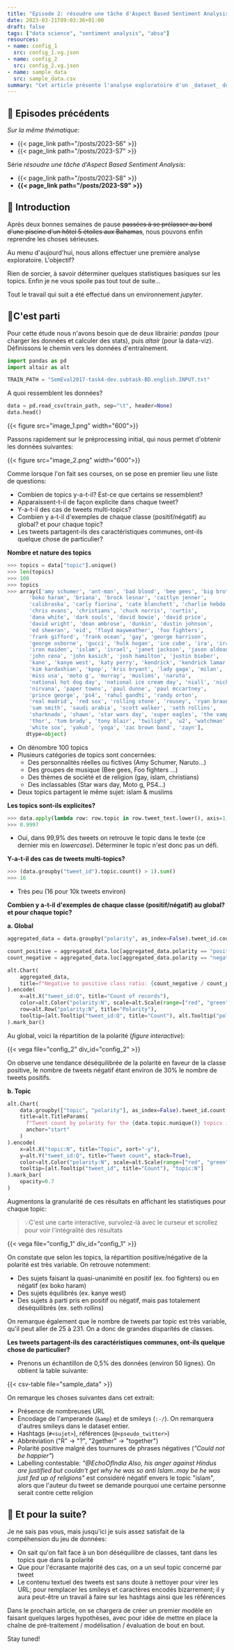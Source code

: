 ```yaml
---
title: "Episode 2: résoudre une tâche d'Aspect Based Sentiment Analysis - Analyse exploratoire"
date: 2023-03-21T09:03:36+01:00
draft: false
tags: ["data science", "sentiment analysis", "absa"]
resources:
- name: config_1
  src: config_1.vg.json
- name: config_2
  src: config_2.vg.json
- name: sample_data 
  src: sample_data.csv
summary: "Cet article présente l'analyse exploratoire d'un _dataset_ de tweets pour le challenge SemEval2017"
---
```


## 📂 Episodes précédents

_Sur la même thématique_:
- {{< page_link path="/posts/2023-S6" >}}
- {{< page_link path="/posts/2023-S7" >}}

Série _résoudre une tâche d'Aspect Based Sentiment Analysis_:
- {{< page_link path="/posts/2023-S8" >}}
- **{{< page_link path="/posts/2023-S9" >}}**


## 🌴 Introduction

Après deux bonnes semaines de pause ~~passées à se prélasser au bord d'une piscine d'un hôtel 5 étoiles aux Bahamas~~, 
nous pouvons enfin reprendre les choses sérieuses. 


Au menu d'aujourd'hui, nous allons effectuer une première analyse exploratoire. L'objectif?

Rien de sorcier, à savoir déterminer quelques statistiques basiques sur les topics. Enfin je ne vous spoile pas tout 
tout de suite...


Tout le travail qui suit a été effectué dans un environnement _jupyter_.


## 🚀C'est parti

Pour cette étude nous n'avons besoin que de deux librairie: _pandas_ (pour charger les données et calculer des stats), puis _altair_ 
(pour la data-viz). Définissons le chemin vers les données d'entraînement.

```python
import pandas as pd
import altair as alt

TRAIN_PATH = "SemEval2017-task4-dev.subtask-BD.english.INPUT.txt"
```

A quoi ressemblent les données?

```python
data = pd.read_csv(train_path, sep="\t", header=None)
data.head()
```

{{< figure src="image_1.png"  width="600">}}

Passons rapidement sur le préprocessing initial, qui nous permet d'obtenir les données suivantes:

{{< figure src="image_2.png"  width="600">}}

Comme lorsque l'on fait ses courses, on se pose en premier lieu une liste de questions:
- Combien de topics y-a-t-il? Est-ce que certains se ressemblent?
- Apparaissent-t-il de façon explicite dans chaque tweet? 
- Y-a-t-il des cas de tweets multi-topics?
- Combien y a-t-il d'exemples de chaque classe (positif/négatif) au global? et pour chaque topic?
- Les tweets partagent-ils des caractéristiques communes, ont-ils quelque chose de particulier?


**Nombre et nature des topics**

````python
>>> topics = data["topic"].unique()
>>> len(topics)
>>> 100
>>> topics
>>> array(['amy schumer', 'ant-man', 'bad blood', 'bee gees', 'big brother',
       'boko haram', 'briana', 'brock lesnar', 'caitlyn jenner',
       'calibraska', 'carly fiorina', 'cate blanchett', 'charlie hebdo',
       'chris evans', 'christians', 'chuck norris', 'curtis',
       'dana white', 'dark souls', 'david bowie', 'david price',
       'david wright', 'dean ambrose', 'dunkin', 'dustin johnson',
       'ed sheeran', 'eid', 'floyd mayweather', 'foo fighters',
       'frank gifford', 'frank ocean', 'gay', 'george harrison',
       'george osborne', 'gucci', 'hulk hogan', 'ice cube', 'ira', 'iran',
       'iron maiden', 'islam', 'israel', 'janet jackson', 'jason aldean',
       'john cena', 'john kasich', 'josh hamilton', 'justin bieber',
       'kane', 'kanye west', 'katy perry', 'kendrick', 'kendrick lamar',
       'kim kardashian', 'kpop', 'kris bryant', 'lady gaga', 'milan',
       'miss usa', 'moto g', 'murray', 'muslims', 'naruto',
       'national hot dog day', 'national ice cream day', 'niall', 'nicki',
       'nirvana', 'paper towns', 'paul dunne', 'paul mccartney',
       'prince george', 'ps4', 'rahul gandhi', 'randy orton',
       'real madrid', 'red sox', 'rolling stone', 'rousey', 'ryan braun',
       'sam smith', 'saudi arabia', 'scott walker', 'seth rollins',
       'sharknado', 'shawn', 'star wars day', 'super eagles', 'the vamps',
       'thor', 'tom brady', 'tony blair', 'twilight', 'u2', 'watchman',
       'white sox', 'yakub', 'yoga', 'zac brown band', 'zayn'],
      dtype=object)
````


- On dénombre 100 topics
- Plusieurs catégories de topics sont concernées: 
  - Des personnalités réelles ou fictives (Amy Schumer, Naruto...)
  - Des groupes de musique (Bee gees, Foo fighters ...)
  - Des thèmes de société et de religion (gay, islam, christians)
  - Des inclassables (Star wars day, Moto g, PS4...)
- Deux topics partagent le même sujet: islam & muslims

**Les topics sont-ils explicites?**

````python
>>> data.apply(lambda row: row.topic in row.tweet_text.lower(), axis=1).sum() / len(data)
>>> 0.9997
````

- Oui, dans 99,9% des tweets on retrouve le topic dans le texte (ce dernier mis en _lowercase_). Déterminer le topic 
n'est donc pas un défi.

**Y-a-t-il des cas de tweets multi-topics?**

````python
>>> (data.groupby("tweet_id").topic.count() > 1).sum()
>>> 16
````

- Très peu (16 pour 10k tweets environ)

**Combien y a-t-il d'exemples de chaque classe (positif/négatif) au global? et pour chaque topic?**

**a. Global**
```python
aggregated_data = data.groupby("polarity", as_index=False).tweet_id.count()

count_positive = aggregated_data.loc[aggregated_data.polarity == "positive", "tweet_id"].values[0]
count_negative = aggregated_data.loc[aggregated_data.polarity == "negative", "tweet_id"].values[0]

alt.Chart(
    aggregated_data, 
    title=f"Negative to positive class ratio: {count_negative / count_positive:.2f}"
).encode(
    x=alt.X("tweet_id:Q", title="Count of records"),
    color=alt.Color("polarity:N", scale=alt.Scale(range=["red", "green"]), title="Polarity", legend=None), 
    row=alt.Row("polarity:N", title="Polarity"), 
    tooltip=[alt.Tooltip("tweet_id:Q", title="Count"), alt.Tooltip("polarity:N", title="Polarity")]
).mark_bar()
```
Au global, voici la répartition de la polarité (_figure interactive_):

{{< vega file="config_2" div_id="config_2" >}}

On observe une tendance déséquilibrée de la polarité en faveur de la classe positive, le nombre de tweets négatif étant 
environ de 30% le nombre de tweets positifs. 

**b. Topic**

````python
alt.Chart(
    data.groupby(["topic", "polarity"], as_index=False).tweet_id.count(), 
    title=alt.TitleParams(
      f"Tweet count by polarity for the {data.topic.nunique()} topics in the dataset", 
      anchor="start"
    )
).encode(
    x=alt.X("topic:N", title="Topic", sort="-y"), 
    y=alt.Y("tweet_id:Q", title="Tweet count", stack=True), 
    color=alt.Color("polarity:N", scale=alt.Scale(range=["red", "green"]), title="Polarity"), 
    tooltip=[alt.Tooltip("tweet_id", title="Count"), "topic:N"]
).mark_bar(
    opacity=0.7
)
````


Augmentons la granularité de ces résultats en affichant les statistiques pour chaque topic:
> 💡C'est une carte interactive, survolez-là avec le curseur et scrollez pour voir l'intégralité des résultats 

{{< vega file="config_1" div_id="config_1" >}}

On constate que selon les topics, la répartition positive/négative de la polarité est très variable. On retrouve 
notemment:
- Des sujets faisant la quasi-unanimité en positif (ex. foo fighters) ou en négatif (ex boko haram)
- Des sujets équilibrés (ex. kanye west)
- Des sujets à parti pris en positif ou négatif, mais pas totalement déséquilibrés (ex. seth rollins)

On remarque également que le nombre de tweets par topic est très variable, qu'il peut aller de 25 à 231. On a donc de 
grandes disparités de classes.

**Les tweets partagent-ils des caractéristiques communes, ont-ils quelque chose de particulier?**
- Prenons un échantillon de 0,5% des données (environ 50 lignes). On obtient la table suivante:

{{< csv-table file="sample_data" >}}

On remarque les choses suivantes dans cet extrait:
- Présence de nombreuses URL
- Encodage de l'amperande (`&amp`) et de smileys (`:-/`). On remarquera d'autres smileys dans le dataset entier.
- Hashtags (`#<sujet>`), références (`@<pseudo_twitter>`)
- Abbréviation ("R" -> "?", "2gether" -> "together")
- Polarité positive malgré des tournures de phrases négatives (_"Could not be happier"_)
- Labelling contestable: _"@EchoOfIndia Also, his anger against Hindus are justified but couldn't get why he was so anti 
Islam..may be he was just fed up of religions"_ est considéré négatif envers le topic "islam", alors que l'auteur du
tweet se demande pourquoi une certaine personne serait contre cette religion


## 🧐 Et pour la suite?
Je ne sais pas vous, mais jusqu'ici je suis assez satisfait de la compéhension du jeu de données:
- On sait qu'on fait face à un bon déséquilibre de classes, tant dans les topics que dans la polarité
- Que pour l'écrasante majorité des cas, on a un seul topic concerné par tweet
- Le contenu textuel des tweets est sans doute à nettoyer pour virer les URL; pour remplacer les smileys et caractères 
encodés bizarrement; il y aura peut-être un travail à faire sur les hashtags ainsi que les références

Dans le prochain article, on se chargera de créer un premier modèle en faisant quelques larges hypothèses, avec pour 
idée de mettre en place la chaîne de pré-traitement / modélisation / évaluation de bout en bout.

Stay tuned!


